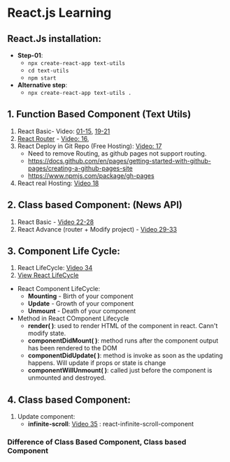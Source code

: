 # React.js Learning

## React.Js installation:
- **Step-01**:
  - `npx create-react-app text-utils`
  - `cd text-utils`
  - `npm start`
- **Alternative step**:
  - `npx create-react-app text-utils .`


## 1. Function Based Component (Text Utils)
1. React Basic- Video: [01-15](https://www.youtube.com/watch?v=-mJFZp84TIY&list=PLu0W_9lII9agx66oZnT6IyhcMIbUMNMdt&index=1), [19-21](https://www.youtube.com/watch?v=kEvfVw5Sq5c&list=PLu0W_9lII9agx66oZnT6IyhcMIbUMNMdt&index=19)
2. [React Router](https://v5.reactrouter.com/web/guides/quick-start) - [Video: 16](https://www.youtube.com/watch?v=WNU1BEZIjxg&list=PLu0W_9lII9agx66oZnT6IyhcMIbUMNMdt&index=16),
3. React Deploy in Git Repo (Free Hosting): [Video: 17](https://www.youtube.com/watch?v=Fi75tq9JikI&list=PLu0W_9lII9agx66oZnT6IyhcMIbUMNMdt&index=17)
   - Need to remove Routing, as github pages not support routing.
   - https://docs.github.com/en/pages/getting-started-with-github-pages/creating-a-github-pages-site
   - https://www.npmjs.com/package/gh-pages
4. React real Hosting: [Video 18](https://www.youtube.com/watch?v=YYVY1bPHaWE&list=PLu0W_9lII9agx66oZnT6IyhcMIbUMNMdt&index=18)

## 2. Class based Component: (News API)
1. React Basic - [Video 22-28](https://www.youtube.com/watch?v=x9p-4QGh-OI&list=PLu0W_9lII9agx66oZnT6IyhcMIbUMNMdt&index=22)
2. React Advance (router + Modify project) - [Video 29-33](https://www.youtube.com/watch?v=sUGwamqnJnY&list=PLu0W_9lII9agx66oZnT6IyhcMIbUMNMdt&index=29)

## 3. Component Life Cycle:
1. React LifeCycle: [Video 34](https://www.youtube.com/watch?v=abjeWy4sZiU&list=PLu0W_9lII9agx66oZnT6IyhcMIbUMNMdt&index=34)
2. [View React LifeCycle](https://projects.wojtekmaj.pl/react-lifecycle-methods-diagram/)
- React Component LifeCycle:
   - **Mounting** - Birth of your component
   - **Update** - Growth of your component
   - **Unmount** - Death of your component
- Method in React COmponent Lifecycle
   - **render( )**: used to render HTML of the component in react. Cann't modify state.
   - **componentDidMount( )**: method runs after the component output has been rendered to the DOM
   - **componentDidUpdate( )**: method is invoke as soon as the updating happens. Will update if props or state is change
   - **componentWillUnmount( )**: called just before the component is unmounted and destroyed.

## 4. Class based Component:
1. Update component: 
      - **infinite-scroll**: [Video 35](https://www.youtube.com/watch?v=yLox5lhwaEU&list=PLu0W_9lII9agx66oZnT6IyhcMIbUMNMdt&index=35) : react-infinite-scroll-component



### Difference of Class Based Component, Class based Component

